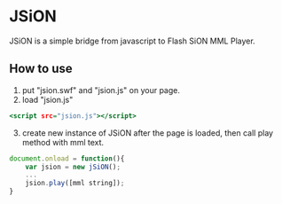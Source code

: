 # JSiON
JSiON is a simple bridge from javascript to Flash SiON MML Player.

## How to use
1. put "jsion.swf" and "jsion.js" on your page.
2. load "jsion.js"
```html:jsion.html
<script src="jsion.js"></script>
```
3. create new instance of JSiON after the page is loaded, then call play method with mml text.
```javascript:usage.js
document.onload = function(){
    var jsion = new jSiON();
    ...
    jsion.play([mml string]);
}
```

